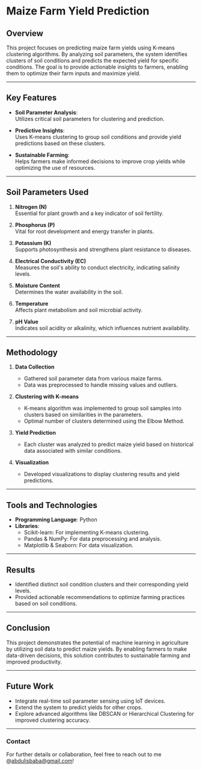 # **Maize Farm Yield Prediction**

## **Overview**  
This project focuses on predicting maize farm yields using K-means clustering algorithms. By analyzing soil parameters, the system identifies clusters of soil conditions and predicts the expected yield for specific conditions. The goal is to provide actionable insights to farmers, enabling them to optimize their farm inputs and maximize yield.

---

## **Key Features**  
- **Soil Parameter Analysis**:  
  Utilizes critical soil parameters for clustering and prediction.  

- **Predictive Insights**:  
  Uses K-means clustering to group soil conditions and provide yield predictions based on these clusters.  

- **Sustainable Farming**:  
  Helps farmers make informed decisions to improve crop yields while optimizing the use of resources.  

---

## **Soil Parameters Used**  
1. **Nitrogen (N)**  
   Essential for plant growth and a key indicator of soil fertility.  

2. **Phosphorus (P)**  
   Vital for root development and energy transfer in plants.  

3. **Potassium (K)**  
   Supports photosynthesis and strengthens plant resistance to diseases.  

4. **Electrical Conductivity (EC)**  
   Measures the soil's ability to conduct electricity, indicating salinity levels.  

5. **Moisture Content**  
   Determines the water availability in the soil.  

6. **Temperature**  
   Affects plant metabolism and soil microbial activity.  

7. **pH Value**  
   Indicates soil acidity or alkalinity, which influences nutrient availability.  

---

## **Methodology**  

1. **Data Collection**  
   - Gathered soil parameter data from various maize farms.  
   - Data was preprocessed to handle missing values and outliers.  

2. **Clustering with K-means**  
   - K-means algorithm was implemented to group soil samples into clusters based on similarities in the parameters.  
   - Optimal number of clusters determined using the Elbow Method.  

3. **Yield Prediction**  
   - Each cluster was analyzed to predict maize yield based on historical data associated with similar conditions.  

4. **Visualization**  
   - Developed visualizations to display clustering results and yield predictions.  

---

## **Tools and Technologies**  
- **Programming Language**: Python  
- **Libraries**:  
  - Scikit-learn: For implementing K-means clustering.  
  - Pandas & NumPy: For data preprocessing and analysis.  
  - Matplotlib & Seaborn: For data visualization.  

---

## **Results**  
- Identified distinct soil condition clusters and their corresponding yield levels.  
- Provided actionable recommendations to optimize farming practices based on soil conditions.  

---

## **Conclusion**  
This project demonstrates the potential of machine learning in agriculture by utilizing soil data to predict maize yields. By enabling farmers to make data-driven decisions, this solution contributes to sustainable farming and improved productivity.

---

## **Future Work**  
- Integrate real-time soil parameter sensing using IoT devices.  
- Extend the system to predict yields for other crops.  
- Explore advanced algorithms like DBSCAN or Hierarchical Clustering for improved clustering accuracy.  

---

### **Contact**  
For further details or collaboration, feel free to reach out to me @abdulisbaba@gmail.com!  

